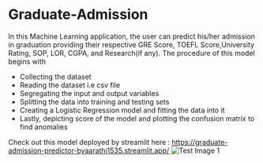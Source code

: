 # Graduate-Admission
In this Machine Learning application, the user can predict his/her admission in graduation providing their respective GRE Score, TOEFL Score,University Rating, SOP, LOR, CGPA, and Research(if any).
The procedure of this model begins with
- Collecting the dataset
- Reading the dataset i.e csv file
- Segregating the input and output variables
- Splitting the data into training and testing sets
- Creating a Logistic Regression model and fitting the data into it
- Lastly, depicting score of the model and plotting the confusion matrix to find anomalies

Check out this model deployed by streamlit here : https://graduate-admission-predictor-byaarathi1535.streamlit.app/
![Test Image 1]("img.png")
